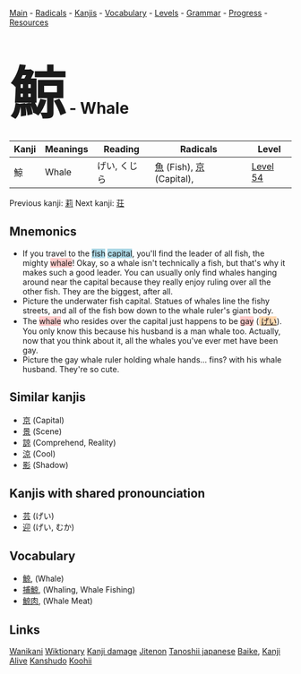 <style> bigfont {font-size: 100px}</style>
[Main](../README.md) -
[Radicals](../radicals.md) -
[Kanjis](../kanjis.md) -
[Vocabulary](../vocabulary.md) -
[Levels](../levels.md) -
[Grammar](../grammar.md) - 
[Progress](../progress.md) -
[Resources](../resources.md)
# <bigfont> 鯨</bigfont> - Whale 

| Kanji | Meanings | Reading | Radicals | Level |
| --- | --- | --- | --- | --- |
| 鯨 | Whale | げい, くじら | [魚](../radicals/魚.md) (Fish), [京](../radicals/京.md) (Capital),  | [Level 54](../levels/wk_level54.md) |

Previous kanji: [莉](莉.md) Next kanji: [荘](荘.md) 

## Mnemonics
 * If you travel to the <span style="background-color:#ADD8E6"> fish</span> <span style="background-color:#ADD8E6"> capital</span>, you'll find the leader of all fish, the mighty <span style="background-color:#ffcccb"> whale</span>! Okay, so a whale isn't technically a fish, but that's why it makes such a good leader. You can usually only find whales hanging around near the capital because they really enjoy ruling over all the other fish. They are the biggest, after all.
* Picture the underwater fish capital. Statues of whales line the fishy streets, and all of the fish bow down to the whale ruler's giant body.
* The <span style="background-color:#ffcccb"> whale</span> who resides over the capital just happens to be <span style="background-color:#ffcccb"> gay</span> (<span style="background-color:#fed8b1"> [げい](https://jisho.org/search/げい)</span>). You only know this because his husband is a man whale too. Actually, now that you think about it, all the whales you've ever met have been gay.
* Picture the gay whale ruler holding whale hands... fins? with his whale husband. They're so cute.


## Similar kanjis
 * [京](京.md) (Capital)
* [景](景.md) (Scene)
* [諒](諒.md) (Comprehend, Reality)
* [涼](涼.md) (Cool)
* [影](影.md) (Shadow)



## Kanjis with shared pronounciation
 * [芸](芸.md) (げい)
* [迎](迎.md) (げい, むか)



## Vocabulary
 * [鯨](../vocabulary/鯨.md), (Whale)
* [捕鯨](../vocabulary/鯨.md), (Whaling, Whale Fishing)
* [鯨肉](../vocabulary/鯨.md), (Whale Meat)




## Links 


[Wanikani](https://www.wanikani.com/kanji/鯨)
[Wiktionary](https://en.wiktionary.org/wiki/鯨)
[Kanji damage](http://www.kanjidamage.com/kanji/search?utf8=✓&q=鯨)
[Jitenon](https://jitenon.com/kanji/鯨)
[Tanoshii japanese](https://www.tanoshiijapanese.com/dictionary/kanji.cfm?k=鯨)
[Baike](https://baike.baidu.com/item/鯨),
[Kanji Alive](https://app.kanjialive.com/鯨)
[Kanshudo](https://www.kanshudo.com/searchmn?q=鯨)
[Koohii](https://kanji.koohii.com/study/kanji/鯨)
